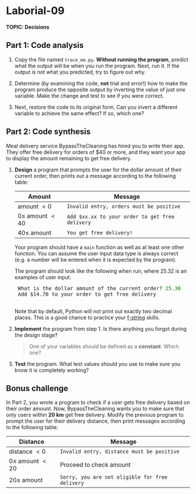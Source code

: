 # Laborial-09

**TOPIC: Decisions**

<!-- Note: combo of COMP 1631 and F21 1501 -->

## Part 1: Code analysis
1. Copy the file named `trace_me.py`. **Without running the program**, predict what the output will be when you run the program. Next, run it. If the output is not what you predicted, try to figure out why.

2. Determine (by examining the code, **not** trial and error!) how to make the program produce the opposite output by inverting the value of just one variable. Make the change and test to see if you were correct.

3. Next, restore the code to its original form. Can you invert a different variable to achieve the same effect? If so, which one?

## Part 2: Code synthesis
Meal delivery service BypassTheCleaning has hired you to write their app. They offer free delivery for orders of \$40 or more, and they want your app to display the amount remaining to get free delivery.

1. **Design** a program that prompts the user for the dollar amount of their current order, then prints out a message according to the following table:

    | Amount                   | Message                                         |
    | ------------------------ | ----------------------------------------------- |
    | amount $\lt 0$           | `Invalid entry, orders must be positive`        |
    | $0 \leq$ amount $\lt 40$ | `Add $xx.xx to your order to get free delivery` |
    | $40 \leq$ amount         | `You get free delivery!`                        |
    
    Your program should have a `main` function as well as at least one other function. You can assume the user input data type is always correct (e.g. a number will be entered when it is expected by the program).

    The program should look like the following when run, where 25.32 is an examples of user input.

    <pre>
    What is the dollar amount of the current order? <span style="color: green">25.30</span>
    Add $14.70 to your order to get free delivery
    </pre>

    Note that by default, Python will not print out exactly two decimal places. This is a good chance to practice your [f-string](https://docs.python.org/3/tutorial/inputoutput.html#tut-f-strings) skills.

2. **Implement** the program from step 1. Is there anything you forgot during the design stage?
   > One of your variables should be defined as a **constant**. Which one?
3. **Test** the program. What test values should you use to make sure you know it is completely working?

## Bonus challenge
In Part 2, you wrote a program to check if a user gets free delivery based on their order amount. Now, BypassTheCleaning wants you to make sure that only users within **20 km** get free delivery. Modify the previous program to prompt the user for their delivery distance, then print messages according to the following table:

| Distance                 | Message                                         |
| ------------------------ | ----------------------------------------------- |
| distance $\lt 0$         | `Invalid entry, distance must be positive`      |
| $0 \leq$ amount $\lt 20$ | Proceed to check amount                         |
| $20 \leq$ amount         | `Sorry, you are not eligible for free delivery` |